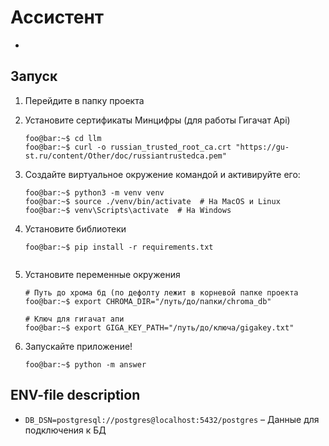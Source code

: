 # Ассистент

-

## Запуск

1. Перейдите в папку проекта

2. Установите сертификаты Минцифры (для работы Гигачат Api)
    ```console
    foo@bar:~$ cd llm
    foo@bar:~$ curl -o russian_trusted_root_ca.crt "https://gu-st.ru/content/Other/doc/russiantrustedca.pem"
    ```


2. Создайте виртуальное окружение командой и активируйте его:
    ```console
    foo@bar:~$ python3 -m venv venv
    foo@bar:~$ source ./venv/bin/activate  # На MacOS и Linux
    foo@bar:~$ venv\Scripts\activate  # На Windows
    ```

3. Установите библиотеки
    ```console
    foo@bar:~$ pip install -r requirements.txt


4. Установите переменные окружения
    ```console
    # Путь до хрома бд (по дефолту лежит в корневой папке проекта
    foo@bar:~$ export CHROMA_DIR="/путь/до/папки/chroma_db"

    # Ключ для гигачат апи
    foo@bar:~$ export GIGA_KEY_PATH="/путь/до/ключа/gigakey.txt"

5. Запускайте приложение!
    ```console
    foo@bar:~$ python -m answer
    ```

## ENV-file description
- `DB_DSN=postgresql://postgres@localhost:5432/postgres` – Данные для подключения к БД
